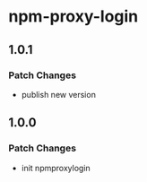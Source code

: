 # npm-proxy-login

## 1.0.1

### Patch Changes

-   publish new version

## 1.0.0

### Patch Changes

-   init npmproxylogin
